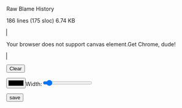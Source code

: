 
 
Raw
Blame
History
   
186 lines (175 sloc) 6.74 KB 

<canvas id="canvas" width="600" height="600" style="border:solid black 1px;">

  Your browser does not support canvas element.Get Chrome, dude!

</canvas>

<br>

<!--<button onclick="startup()">Initialize</button>-->

<button id="clear">Clear</button>

<input id="color" type="color"></input>Width:<input type="range" id="width" min="0" max="50" value="4">

<button onclick="save();">save</button>

<script>

	window.onload=startup;

	var xys=[];

	var drwing;

	var ctx;

	var ongoingTouches = [];

	var lineWidth=4;

    function startup() {

      

      alert("Friendly reminder:You must use Chrome,must use Chrome,must use Chrome,must use Chrome,must use Chrome,must use Chrome,must use Chrome,must use Chrome,must use Chrome,must use Chrome!");

      var el = document.getElementsByTagName("canvas")[0];

      ctx=el.getContext('2d');

      el.addEventListener("touchstart", handleStart, false);

      el.addEventListener("touchend", handleEnd, false);

      el.addEventListener("touchcancel", handleCancel, false);

      el.addEventListener("touchmove", handleMove, false);

      document.body.addEventListener("mousedown",handleMouseStart,false);

	  document.body.addEventListener("mouseup",handleMouseEnd,false)

	  document.body.addEventListener("mousemove",handleMouseMove,false);

	  el.addEventListener("click",handleClick,false);

	  document.getElementById("clear").addEventListener("click",clear,false)

	  document.getElementById("width").addEventListener("change",changeWidth,false)

	  setInterval(()=>{

	  window.lineWidth=Number(document.getElementById("width").value)

	  	////console.log(lineWidth)

	  },100);

	  el.height=screen.height-50;

      el.width=screen.width-5;

	  //console.log()

      //console.log("initialized.");

    }

    function handleClick(e){

    	ctx.beginPath();

    	ctx.arc(e.pageX,e.pageY,lineWidth/2,0,2*Math.PI,false)

    	ctx.fillStyle=getDrawColor();

    	ctx.fill();

    }

    function changeWidth(e){

    	window.lineWidth=Number(document.getElementById("width").value)

    }

    function handleMouseStart(e){

		drwing=true

		xys.push([e.pageX,e.pageY]);

	}

	function handleMouseEnd(e){

		drwing=false

		xys=[]

	}

	function handleMouseMove(e){

		var xys=window.xys

		if (drwing){

			

			ctx.beginPath();

			ctx.lineWidth = lineWidth;

			var last=xys[xys.length-1]

			ctx.moveTo(last[0],last[1])

		    ctx.lineTo(e.pageX,e.pageY)

		    ctx.strokeStyle=getDrawColor();

		    ctx.stroke()

		    xys.push([e.pageX,e.pageY]);

		}

	}

    function handleStart(evt) {

      evt.preventDefault();

      //console.log("touchstart.");

      var el = document.getElementsByTagName("canvas")[0];

      var ctx = el.getContext("2d");

      var touches = evt.changedTouches;

        

      for (var i = 0; i < touches.length; i++) {

        //console.log("touchstart:" + i + "...");

        ongoingTouches.push(copyTouch(touches[i]));

        var color = getDrawColor(touches[i]);

        ctx.beginPath();

        //ctx.arc(touches[i].pageX, touches[i].pageY, 3, 0, 2 * Math.PI, false);  // a circle at the start

        ctx.fillStyle = color;

        ctx.fill();

        //console.log("touchstart:" + i + ".");

      }

    }

    function handleMove(evt) {

      evt.preventDefault();

      var el = document.getElementsByTagName("canvas")[0];

      var ctx = el.getContext("2d");

      var touches = evt.changedTouches;



      for (var i = 0; i < touches.length; i++) {

        var color = getDrawColor(touches[i]);

        var idx = ongoingTouchIndexById(touches[i].identifier);



        if (idx >= 0) {

          //console.log("continuing touch "+idx);

          ctx.beginPath();

          //console.log("ctx.moveTo(" + ongoingTouches[idx].pageX + ", " + ongoingTouches[idx].pageY + ");");

          ctx.moveTo(ongoingTouches[idx].pageX, ongoingTouches[idx].pageY);

          //console.log("ctx.lineTo(" + touches[i].pageX + ", " + touches[i].pageY + ");");

          ctx.lineTo(touches[i].pageX, touches[i].pageY);

          ctx.lineWidth = lineWidth;

          ctx.strokeStyle = color;

          ctx.stroke();



          ongoingTouches.splice(idx, 1, copyTouch(touches[i]));  // swap in the new touch record

          //console.log(".");

        } else {

          console.log("can't figure out which touch to continue");

        }

      }

    }

    function handleEnd(evt) {

      evt.preventDefault();

      //log("touchend");

      var el = document.getElementsByTagName("canvas")[0];

      var ctx = el.getContext("2d");

      var touches = evt.changedTouches;



      for (var i = 0; i < touches.length; i++) {

        var color = getDrawColor(touches[i]);

        var idx = ongoingTouchIndexById(touches[i].identifier);



        if (idx >= 0) {

          ctx.lineWidth = lineWidth;

          ctx.fillStyle = color;

          ctx.beginPath();

          ctx.moveTo(ongoingTouches[idx].pageX, ongoingTouches[idx].pageY);

          ctx.lineTo(touches[i].pageX, touches[i].pageY);

         // ctx.fillRect(touches[i].pageX - 4, touches[i].pageY - 4, 8, 8);  // and a square at the end

          ongoingTouches.splice(idx, 1);  // remove it; we're done

        } else {

          //console.log("can't figure out which touch to end");

        }

      }

    }

    function handleCancel(evt) {

      evt.preventDefault();

      //console.log("touchcancel.");

      var touches = evt.changedTouches;

  

      for (var i = 0; i < touches.length; i++) {

        var idx = ongoingTouchIndexById(touches[i].identifier);

        ongoingTouches.splice(idx, 1);  // remove it; we're done

      }

    }

    function copyTouch(touch) {

      return { identifier: touch.identifier, pageX: touch.pageX, pageY: touch.pageY };

    }

    function ongoingTouchIndexById(idToFind) {

      for (var i = 0; i < ongoingTouches.length; i++) {

        var id = ongoingTouches[i].identifier;

    

        if (id == idToFind) {

          return i;

        }

      }

      return -1;    // not found

    }

    

    function getDrawColor(touch) {

     /* var r = touch.identifier % 16;

      var g = Math.floor(touch.identifier / 3) % 16;

      var b = Math.floor(touch.identifier / 7) % 16;

      r = r.toString(16); // make it a hex digit

      g = g.toString(16); // make it a hex digit

      b = b.toString(16); // make it a hex digit

      var color = "#" + r + g + b;

      //console.log("color for touch with identifier " + touch.identifier + " = " + color);

      //return color;*/

      return document.getElementById('color').value

    }

    function clear(){

    	ctx.clearRect(0,0,1200,800)

    }

    function save(){

        var l=document.createElement("a")

        l.href=document.getElementsByTagName("canvas")[0].toDataURL('image/png', 1.0);

        l.download="download";

        l.click();

    }

</script>
